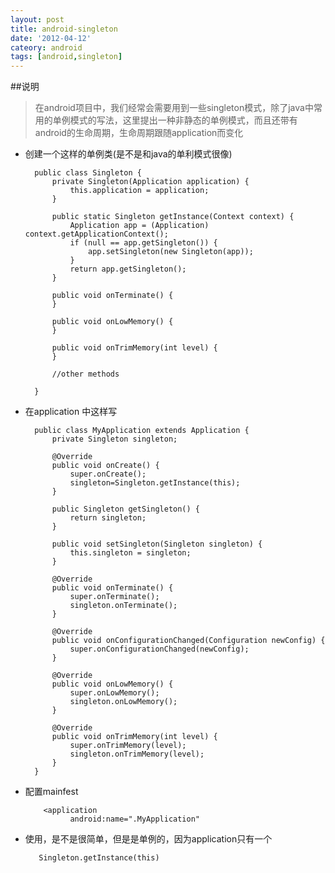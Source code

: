 ```yaml
---
layout: post
title: android-singleton
date: '2012-04-12'
cateory: android
tags: [android,singleton]
---
```


##说明
>    在android项目中，我们经常会需要用到一些singleton模式，除了java中常用的单例模式的写法，这里提出一种非静态的单例模式，而且还带有android的生命周期，生命周期跟随application而变化

* 创建一个这样的单例类(是不是和java的单利模式很像)  

        public class Singleton {
            private Singleton(Application application) {
                this.application = application;
            }
        
            public static Singleton getInstance(Context context) {
                Application app = (Application) context.getApplicationContext();
                if (null == app.getSingleton()) {
                    app.setSingleton(new Singleton(app));
                }
                return app.getSingleton();
            }
        
            public void onTerminate() {
            }
        
            public void onLowMemory() {
            }
        
            public void onTrimMemory(int level) {
            }
        
            //other methods
        
        }
    
* 在application 中这样写

        public class MyApplication extends Application {
            private Singleton singleton;
        
            @Override
            public void onCreate() {
                super.onCreate();
                singleton=Singleton.getInstance(this);
            }
        
            public Singleton getSingleton() {
                return singleton;
            }
        
            public void setSingleton(Singleton singleton) {
                this.singleton = singleton;
            }
        
            @Override
            public void onTerminate() {
                super.onTerminate();
                singleton.onTerminate();
            }
        
            @Override
            public void onConfigurationChanged(Configuration newConfig) {
                super.onConfigurationChanged(newConfig);
            }
        
            @Override
            public void onLowMemory() {
                super.onLowMemory();
                singleton.onLowMemory();
            }
        
            @Override
            public void onTrimMemory(int level) {
                super.onTrimMemory(level);
                singleton.onTrimMemory(level);
            }
        }
    
* 配置mainfest

          <application
                android:name=".MyApplication"
            
* 使用，是不是很简单，但是是单例的，因为application只有一个  

         Singleton.getInstance(this)
